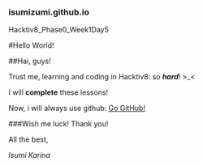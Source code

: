 ### isumizumi.github.io
Hacktiv8_Phase0_Week1Day5

#Hello World!

##Hai, guys!

Trust me, learning and coding in Hacktiv8: so **_hard_**! >_<

I will **complete** these lessons! 

Now, i will always use github: [Go GitHub!](www.github.com)

###Wish me luck! Thank you! 

All the best,

_Isumi Karina_
